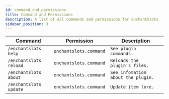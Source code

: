```yaml
---
id: command_and_permissions
title: Command and Permissions
description: A list of all commands and permissions for EnchantSlots
sidebar_position: 3
---
```

| Command | Permission | Description |
| --- | --- | --- |
| `/enchantslots help` | `enchantslots.command` | `See plugin commands.` |
| `/enchantslots reload` | `enchantslots.command` | `Reloads the plugin's files.` |
| `/enchantslots about` | `enchantslots.command` | `See infomation about the plugin.` |
| `/enchantslots update` | `enchantslots.command` | `Update item lore.` |
